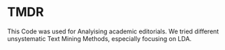 # TMDR

This Code was used for Analyising academic editorials. We tried different unsystematic Text Mining Methods, especially focusing on LDA. 
